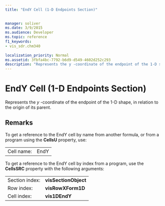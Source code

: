 ```yaml
---
title: "EndY Cell (1-D Endpoints Section)"
 
 
manager: soliver
ms.date: 3/9/2015
ms.audience: Developer
ms.topic: reference
f1_keywords:
- vis_sdr.chm340
 
localization_priority: Normal
ms.assetid: 3fbfa4bc-7792-b6d9-d549-4602d252c293
description: "Represents the y -coordinate of the endpoint of the 1-D shape, in relation to the origin of its parent."
---
```


# EndY Cell (1-D Endpoints Section)

Represents the  *y*  -coordinate of the endpoint of the 1-D shape, in relation to the origin of its parent. 
  
## Remarks

To get a reference to the EndY cell by name from another formula, or from a program using the **CellsU** property, use: 
  
|||
|:-----|:-----|
| Cell name:  <br/> | EndY  <br/> |
   
To get a reference to the EndY cell by index from a program, use the **CellsSRC** property with the following arguments: 
  
|||
|:-----|:-----|
| Section index:  <br/> |**visSectionObject** <br/> |
| Row index:  <br/> |**visRowXForm1D** <br/> |
| Cell index:  <br/> |**vis1DEndY** <br/> |
   

